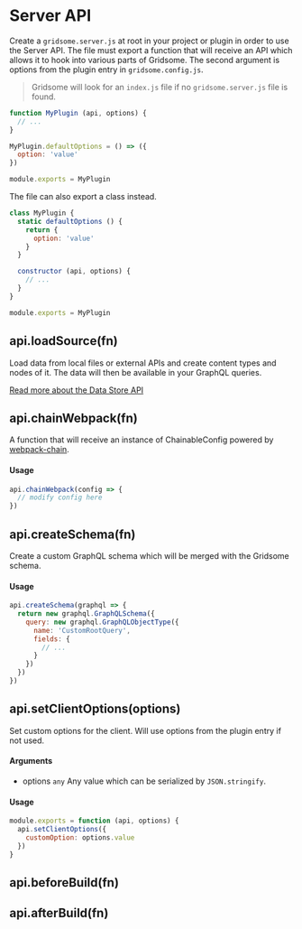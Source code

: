 # Server API

Create a `gridsome.server.js` at root in your project or plugin in order to use the Server API. The file must export a function that will receive an API which allows it to hook into various parts of Gridsome. The second argument is options from the plugin entry in `gridsome.config.js`.

> Gridsome will look for an `index.js` file if no `gridsome.server.js` file is found.

```js
function MyPlugin (api, options) {
  // ...
}

MyPlugin.defaultOptions = () => ({
  option: 'value'
})

module.exports = MyPlugin
```

The file can also export a class instead.

```js
class MyPlugin {
  static defaultOptions () {
    return {
      option: 'value'
    }
  }

  constructor (api, options) {
    // ...
  }
}

module.exports = MyPlugin
```

## api.loadSource(fn)

Load data from local files or external APIs and create content types and nodes of it. The data will then be available in your GraphQL queries.

[Read more about the Data Store API](/docs/api/data-store)

## api.chainWebpack(fn)

A function that will receive an instance of ChainableConfig powered by [webpack-chain](https://github.com/neutrinojs/webpack-chain).

#### Usage

```js
api.chainWebpack(config => {
  // modify config here
})
```

## api.createSchema(fn)

Create a custom GraphQL schema which will be merged with the Gridsome schema.

#### Usage

```js
api.createSchema(graphql => {
  return new graphql.GraphQLSchema({
    query: new graphql.GraphQLObjectType({
      name: 'CustomRootQuery',
      fields: {
        // ...
      }
    })
  })
})
```

## api.setClientOptions(options)

Set custom options for the client. Will use options from the plugin entry if not used.

#### Arguments

- options `any` Any value which can be serialized by `JSON.stringify`.

#### Usage

```js
module.exports = function (api, options) {
  api.setClientOptions({
    customOption: options.value
  })
}
```


## api.beforeBuild(fn)

## api.afterBuild(fn)
